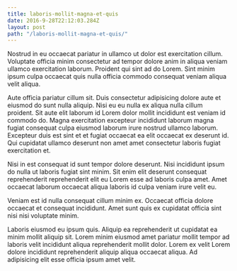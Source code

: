 ```yaml
---
title: laboris-mollit-magna-et-quis
date: 2016-9-28T22:12:03.284Z
layout: post
path: "/laboris-mollit-magna-et-quis/"
---
```


Nostrud in eu occaecat pariatur in ullamco ut dolor est exercitation cillum. Voluptate officia minim consectetur ad tempor dolore anim in aliqua veniam ullamco exercitation laborum. Proident qui sint ad do Lorem. Sint minim ipsum culpa occaecat quis nulla officia commodo consequat veniam aliqua velit aliqua.

Aute officia pariatur cillum sit. Duis consectetur adipisicing dolore aute et eiusmod do sunt nulla aliquip. Nisi eu eu nulla ex aliqua nulla cillum proident. Sit aute elit laborum id Lorem dolor mollit incididunt est veniam id commodo do. Magna exercitation excepteur incididunt laborum magna fugiat consequat culpa eiusmod laborum irure nostrud ullamco laborum. Excepteur duis est sint et et fugiat occaecat ea elit occaecat ex deserunt id. Qui cupidatat ullamco deserunt non amet amet consectetur laboris fugiat exercitation et.

Nisi in est consequat id sunt tempor dolore deserunt. Nisi incididunt ipsum do nulla ut laboris fugiat sint minim. Sit enim elit deserunt consequat reprehenderit reprehenderit elit eu Lorem esse ad laboris culpa amet. Amet occaecat laborum occaecat aliqua laboris id culpa veniam irure velit eu.

Veniam est id nulla consequat cillum minim ex. Occaecat officia dolore occaecat et consequat incididunt. Amet sunt quis ex cupidatat officia sint nisi nisi voluptate minim.

Laboris eiusmod eu ipsum quis. Aliquip ea reprehenderit ut cupidatat ea minim mollit aliquip sit. Lorem minim eiusmod amet pariatur mollit tempor ad laboris velit incididunt aliqua reprehenderit mollit dolor. Lorem ex velit Lorem dolore incididunt reprehenderit aliquip aliqua occaecat aliqua. Ad adipisicing elit esse officia ipsum amet velit.